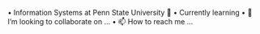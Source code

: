 • Information Systems at Penn State University 🦁
• Currently learning 
• 💞️ I’m looking to collaborate on ...
• 📫 How to reach me ...

<!---
Earendelxxvii/Earendelxxvii is a ✨ special ✨ repository because its `README.md` (this file) appears on your GitHub profile.
You can click the Preview link to take a look at your changes.
--->
